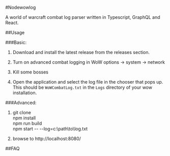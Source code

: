 #Nodewowlog

A world of warcraft combat log parser written in Typescript, GraphQL and React.

##Usage

###Basic:

1) Download and install the latest release from the releases section. 

2) Turn on advanced combat logging in WoW options -> system -> network

3) Kill some bosses 

4) Open the application and select the log file in the chooser that pops up. This should be `WoWCombatLog.txt` in the `Logs` directory of your wow installation.

###Advanced:

1) git clone  
npm install  
npm run build  
npm start -- --log=c:\path\to\log.txt

2) browse to http://localhost:8080/


##FAQ
